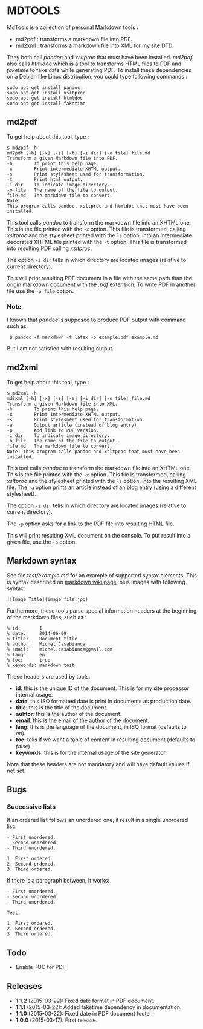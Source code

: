 MDTOOLS
=======

MdTools is a collection of personal Markdown tools :

- md2pdf : transforms a markdown file into PDF.
- md2xml : transforms a markdown file into XML for my site DTD.

They both call *pandoc* and *xsltproc* that must have been installed. *md2pdf*
also calls *htmldoc* which is a tool to transforms HTML files to PDF and 
*faketime* to fake date while generating PDF. To install these dependencies on
a Debian like Linux distribution, you could type following commands :

    sudo apt-get install pandoc
	sudo apt-get install xsltproc
	sudo apt-get install htmldoc
    sudo apt-get install faketime

md2pdf
------

To get help about this tool, type :

    $ md2pdf -h
    md2pdf [-h] [-x] [-s] [-t] [-i dir] [-o file] file.md
    Transform a given Markdown file into PDF.
    -h        To print this help page.
    -x        Print intermediate XHTML output.
    -s        Print stylesheet used for transformation.
    -t        Print html output.
    -i dir    To indicate image directory.
    -o file   The name of the file to output.
    file.md   The markdown file to convert.
    Note:
    This program calls pandoc, xsltproc and htmldoc that must have been installed.

This tool calls *pandoc* to transform the markdown file into an XHTML one. This
is the file printed with the `-x` option. This file is transformed, calling 
*xsltproc* and the stylesheet printed with the ̀`-s` option, into an intermediate
decorated XHTML file printed with the `-t` option. This file is transformed into
resulting PDF calling *xsltproc*.

The option `-i dir` tells in which directory are located images (relative to
current directory).

This will print resulting PDF document in a file with the same path than the
origin markdown document with the *.pdf* extension. To write PDF in another file
use the `-o file` option.

### Note

I known that *pandoc* is supposed to produce PDF output with command such as:

     $ pandoc -f markdown -t latex -o example.pdf example.md

But I am not satisfied with resulting output.

md2xml
------

To get help about this tool, type :

    $ md2xml -h
	md2xml [-h] [-x] [-s] [-a] [-i dir] [-o file] file.md
    Transform a given Markdown file into XML.
    -h        To print this help page.
    -x        Print intermediate XHTML output.
    -s        Print stylesheet used for transformation.
    -a        Output article (instead of blog entry).
    -p        Add link to PDF version.
    -i dir    To indicate image directory.
    -o file   The name of the file to output.
    file.md   The markdown file to convert.
    Note: this program calls pandoc and xsltproc that must have been installed.

This tool calls *pandoc* to transform the markdown file into an XHTML one. This
is the file printed with the `-x` option. This file is transformed, calling 
*xsltproc* and the stylesheet printed with the ̀`-s` option, into the resulting
XML file. The `-a` option prints an article instead of an blog entry (using a
different stylesheet).

The option `-i dir` tells in which directory are located images (relative to
current directory).

The `-p` option asks for a link to the PDF file into resulting HTML file.

This will print resulting XML document on the console. To put result into a
given file, use the `-o` option.

Markdown syntax
---------------

See file *test/example.md* for an example of supported syntax elements. This is
syntax described on [markdown wiki page](http://en.wikipedia.org/wiki/Markdown),
plus images with following syntax:

    ![Image Title](image_file.jpg)

Furthermore, these tools parse special information headers at the beginning of
the markdown files, such as :

    % id:       1
    % date:     2014-06-09
    % title:    Document title
    % author:   Michel Casabianca
    % email:    michel.casabianca@gmail.com
	% lang:     en
	% toc:      true
    % keywords: markdown test

These headers are used by tools:

- **id**: this is the unique ID of the document. This is for my site processor
  internal usage.
- **date**: this ISO formatted date is print in documents as production date.
- **title**: this is the title of the document.
- **auhtor**: this is the author of the document.
- **email**: this is the email of the author of the document.
- **lang**: this is the language of the document, in ISO format (defaults to
  *en*).
- **toc**: tells if we want a table of content in resulting document (defaults
  to *false*).
- **keywords**: this is for the internal usage of the site generator.

Note that these headers are not mandatory and will have default values if not
set.

Bugs
----

### Successive lists

If an ordered list follows an unordered one, it result in a single unordered
list:

    - First unordered.
    - Second unordered.
    - Third unordered.
    
    1. First ordered.
    2. Second ordered.
    3. Third ordered.

If there is a paragraph between, it works:

    - First unordered.
    - Second unordered.
    - Third unordered.
    
    Test.
    
    1. First ordered.
    2. Second ordered.
    3. Third ordered.

Todo
----

- Enable TOC for PDF.

Releases
--------

- **1.1.2** (2015-03-22): Fixed date format in PDF document.
- **1.1.1** (2015-03-22): Added faketime dependency in documentation.
- **1.1.0** (2015-03-22): Fixed date in PDF document footer.
- **1.0.0** (2015-03-17): First release.
